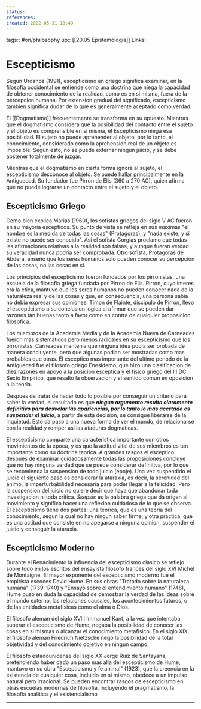 ```yaml
---
status:
references:
created: 2022-05-31 18:49
---
```

tags:: #on/philosophy 
up:: [[20.05 Epistemologia]]
Links: 
# Escepticismo
Segun Urdanoz (1991), escepticismo en griego significa examinar, en la filosofia occidental se entiende como una doctrina que niega la capacidad de obtener conocimiento de la realidad, como es en si misma, fuera de la percepcion humana. Por extension gradual del significado, escepticismo tambien significa dudar de lo que es generalmente aceptado como verdad.

El [[Dogmatismo]] frecuentemente se transforma en su opuesto. Mientras que el dogmatismo considera que la posibilidad del contacto entre el sujeto y el objeto es comprensible en si misma, el Escepticismo niega esa posibilidad. El sujeto no puede aprehender al objeto, por lo tanto, el conocimiento, considerado como la aprehension real de un objeto es imposible. Segun esto, no se puede externar ningun juicio, y se debe abstener totalmente de juzgar.

Mientras que el dogmatismo en cierta forma ignora al sujeto, el escepticismo desconoce al objeto. Se puede hallar principalmente en la Antiguedad. Su fundador fue Pirron de Elis (360 a 270 AC), quien afirma que no puede lograrse un contacto entre el sujeto y el objeto.

## Escepticismo Griego
Como bien explica Marias (1960), los sofistas griegos del siglo V AC fueron en su mayoria escepticos. Su punto de vista se refleja en sus maximas "el hombre es la medida de todas las cosas" (Protagoras), y "nada existe, y si existe no puede ser conocido". Asi el sofista Gorgias proclamo que todas las afirmaciones relativas a la realidad son falsas, y aunque fueran verdad su veracidad nunca podria ser comprobada. Otro sofista, Protagoras de Abdera, enseño que los seres humanos solo pueden conocer su percepcion de las cosas, no las cosas en si.

Los principios del escepticismo fueron fundados por los pirronistas, una escuela de la filosofia griega fundada por Pirron de Elis. Pirron, cuyo interes era la etica, mantuvo que los seres humanos no pueden conocer nada de la naturaleza real y de las cosas y que, en consecuencia, una persona sabia no debia expresar sus opiniones. Timon de Flainte, discipulo de Pirron, llevo el escepticismo a su conclusion logica al afirmar que se pueden dar razones tan buenas tanto a favor como en contra de cualquier proposicion filosofica.

Los miembros de la Academia Media y de la Academia Nueva de Carneades fueron mas sistematicos pero menos radicales en su escepticismo que los pirronistas. Carneades mantenia que ninguna idea podia ser probada de manera concluyente, pero que algunas podian ser mostradas como mas probables que otras. El esceptico mas importante del ultimo periodo de la Antiguedad fue el filosofo griego Enesidemo, que hizo una clasificacion de diez razones en apoyo a la posicion esceptica y el fisico griego del III DC Sexto Empirico, que resalto la observacion y el sentido comun en oposicion a la teoria.

Despues de tratar de hacer todo lo posible por conseguir un criterio para saber la verdad, el resultado es que ***ningun argumento resulta claramente definitivo para desvelar las apariencias, por lo tanto lo mas acertado es suspender el juicio***, a partir de esta decision, se consigue liberarse de la inquietud. Esto da paso a una nueva forma de ver el mundo, de relacionarse con la realidad y romper asi las ataduras dogmaticas.

El escepticismo comparte una caracteristica importante con otros movimientos de la epoca, y es que la actitud vital de sus miembros es tan importante como su doctrina teorica. A grandes rasgos el esceptico despues de examinar cuidadosamente todas las proposiciones concluye que no hay ninguna verdad que se puede considerar definitiva, por lo que se recomienda la suspension de todo juicio (epoje). Una vez suspendido el juicio el siguiente paso es considerar la ataraxia, es decir, la serenidad del animo, la imperturbabilidad necesaria para poder llegar a la felicidad. Pero la suspension del juicio no quiere decir que haya que abandonar toda investigacion ni toda critica. *Skepsis* es la palabra griega que da origen al movimiento y significa hacer una reflexion cuidadosa de lo que se observa. El escepticismo tiene dos partes: una teorica, que es una teoria del conocimiento, segun la cual no hay ningun saber firme, y otra practica, que es una actitud que consiste en no apegarse a ninguna opinion, suspender el juicio y conseguir la ataraxia.

## Escepticismo Moderno
Durante el Renacimiento la influencia del escepticismo clasico se reflejo sobre todo en los escritos del ensayista filosofo frances del siglo XVI Michel de Montaigne. El mayor exponente del escepticismo moderno fue el empirista escoces David Hume. En sus obras "Tratado sobre la naturaleza humana" (1739-1740) y "Ensayo sobre el entendimiento humano" (1748), Hume puso en duda la capacidad de demostrar la verdad de las ideas sobre el mundo externo, las relaciones causales, los acontecimientos futuros, o de las entidades metafisicas como el alma o Dios.

El filosofo aleman del siglo XVIII Immanuel Kant, a la vez que intentaba superar el escepticismo de Hume, negaba la posibilidad de conocer las cosas en si mismas o alcanzar el conocimiento metafisico. En el siglo XIX, el filosofo aleman Friedrich Nietzsche nego la posibilidad de la total objetividad y del conocimiento objetivo en ningun campo.

El filosofo estadounidense del siglo XX Jorge Ruiz de Santayana, pretendiendo haber dado un paso mas alla del escepticismo de Hume, mantuvo en su obra "Escepticismo y fe animal" (1923), que la creencia en la existencia de cualquier cosa, incluido en si mismo, obedece a un impulso natural pero irracional. Se pueden encontrar rasgos de escepticismo en otras escuelas modernas de filosofia, incluyendo el pragmatismo, la filosofia analitica y el existencialismo
___
